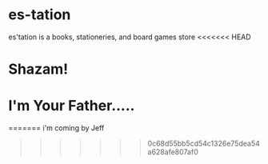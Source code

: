 # es-tation
es'tation is a books, stationeries, and board games store
<<<<<<< HEAD
# Shazam!

# I'm Your Father.....
=======
i'm coming by Jeff
>>>>>>> 0c68d55bb5cd54c1326e75dea54a628afe807af0

